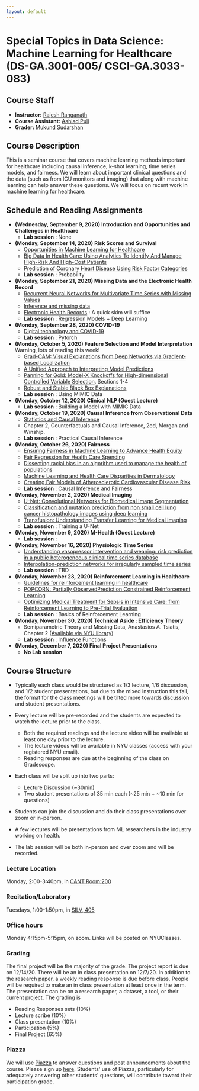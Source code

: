 ```yaml
---
layout: default
---
```


# Special Topics in Data Science: Machine Learning for Healthcare (DS-GA.3001-005/ CSCI-GA.3033-083)

## Course Staff
* __Instructor:__ [Rajesh Ranganath](https://cims.nyu.edu/~rajeshr/)
* __Course Assistant:__  [Aahlad Puli](https://aahladmanas.github.io/)
* __Grader:__ [Mukund Sudarshan](https://cs.nyu.edu/~sudarshan/)

## Course Description
This is a seminar course that covers machine learning methods important for healthcare including causal inference, k-shot learning, time series models, and fairness. We will learn about important clinical questions and the data (such as from ICU monitors and imaging) that along with machine learning can help answer these questions. We will focus on recent work in machine learning for healthcare.

## Schedule and Reading Assignments

* __(Wednesday, September 9, 2020) Introduction and Opportunities and Challenges in Healthcare__  
	+  __Lab session__ : None
* __(Monday, September 14, 2020) Risk Scores and Survival__  
	+ [Opportunities in Machine Learning for Healthcare](https://arxiv.org/pdf/1806.00388.pdf)
	+ [Big Data In Health Care: Using Analytics To Identify And Manage High-Risk And High-Cost Patients](https://www.healthaffairs.org/doi/full/10.1377/hlthaff.2014.0041)
	+ [Prediction of Coronary Heart Disease Using Risk Factor Categories](https://www.ahajournals.org/doi/full/10.1161/01.cir.97.18.1837)
	+ __Lab session__ :  Probability
* __(Monday, September 21, 2020) Missing Data and the Electronic Health Record__  
	+ [Recurrent Neural Networks for Multivariate Time Series with Missing Values](https://arxiv.org/pdf/1606.01865.pdf)
	+ [Inference and missing data](https://academic.oup.com/biomet/article-abstract/63/3/581/270932)
	+ [Electronic Health Records](http://discovery.ucl.ac.uk/1598/1/A22.pdf) : A quick skim will suffice
	+ __Lab session__ :  Regression Models + Deep Learning
* __(Monday, September 28, 2020) COVID-19__  
	+ [Digital technology and COVID-19](https://www.nature.com/articles/s41591-020-0824-5)
	+ __Lab session__ :  Pytorch
* __(Monday, October 5, 2020) Feature Selection and Model Interpretation__  Warning, lots of reading this week!
	+ [Grad-CAM: Visual Explanations from Deep Networks via Gradient-based Localization](https://arxiv.org/abs/1610.02391)
	+ [A Unified Approach to Interpreting Model Predictions](https://arxiv.org/pdf/1705.07874.pdf)
	+ [Panning for Gold: Model-X Knockoffs for High-dimensional Controlled Variable Selection](https://arxiv.org/pdf/1610.02351.pdf). Sections 1-4
	+ [Robust and Stable Black Box Explanations](https://proceedings.icml.cc/static/paper_files/icml/2020/5945-Paper.pdf)
	+ __Lab session__ :  Using MIMIC Data
* __(Monday, October 12, 2020) Clinical NLP (Guest Lecture)__  
	+ __Lab session__ : Building a Model with MIMIC Data
* __(Monday, October 19, 2020)  Causal Inference from Observational Data__  
	+ [Statistics and Causal Inference](https://www.jstor.org/stable/2289064)
	+ Chapter 2, Counterfactuals and Causal Inference, 2ed, Morgan and Winship.
	+ __Lab session__ :  Practical Causal Inference
* __(Monday, October 26, 2020) Fairness__  
	+ [Ensuring Fairness in Machine Learning to Advance Health Equity](https://www.acpjournals.org/doi/10.7326/M18-1990)
	+ [Fair Regression for Health Care Spending](https://arxiv.org/pdf/1901.10566.pdf)
	+ [Dissecting racial bias in an algorithm used to manage the health of populations](https://science.sciencemag.org/content/366/6464/447)
	+ [Machine Learning and Health Care Disparities in Dermatology](https://jamanetwork.com/journals/jamadermatology/article-abstract/2688587)
	+ [Creating Fair Models of Atherosclerotic Cardiovascular Disease Risk](https://dl.acm.org/doi/10.1145/3306618.3314278)
	+ __Lab session__ :  Causal Inference and Fairness
* __(Monday, November 2, 2020) Medical Imaging__  
	+ [U-Net: Convolutional Networks for Biomedical Image Segmentation](https://arxiv.org/pdf/1505.04597.pdf)
	+ [Classification and mutation prediction from non small cell lung cancer histopathology images using deep learning](https://www.nature.com/articles/s41591-018-0177-5) 
	+ [Transfusion: Understanding Transfer Learning for Medical Imaging](https://papers.nips.cc/paper/8596-transfusion-understanding-transfer-learning-for-medical-imaging.pdf)
	+ __Lab session__ :  Training a U-Net
* __(Monday, November 9, 2020) M-Health (Guest Lecture)__  
	+ __Lab session__ :  
* __(Monday, November 16, 2020) Physiologic Time Series__  
	+ [Understanding vasopressor intervention and weaning: risk prediction in a public heterogeneous clinical time series database ](https://academic.oup.com/jamia/article/24/3/488/2907906)
	+ [Interpolation-prediction networks for irregularly sampled time series](https://arxiv.org/pdf/1909.07782.pdf)
	+ __Lab session__ :  TBD
* __(Monday, November 23, 2020) Reinforcement Learning in Healthcare__  
	+ [Guidelines for reinforcement learning in healthcare](https://www.nature.com/articles/s41591-018-0310-5)
	+ [POPCORN: Partially ObservedPrediction Constrained Reinforcement Learning](https://arxiv.org/pdf/2001.04032.pdf)
	+ [Optimizing Medical Treatment for Sepsis in Intensive Care: from Reinforcement Learning to Pre-Trial Evaluation](https://arxiv.org/abs/2003.06474)
	+ __Lab session__ :  Basics of Reinforcement Learning
* __(Monday, November 30, 2020) Technical Aside : Efficiency Theory__  
	+ Semiparametric Theory and Missing Data, Anastasios A. Tsiatis, Chapter 2 ([Available via NYU library](https://link-springer-com.proxy.library.nyu.edu/book/10.1007%2F0-387-37345-4))
	+ __Lab session__ :  Influence Functions
* __(Monday, December 7, 2020) Final Project Presentations__  
	+ __No Lab session__
	
## Course Structure

* Typically each class would be structured as 1/3 lecture, 1/6 discussion, and 1/2 student presentations, but due to the mixed instruction this fall, the format for the class meetings will be tilted more towards discussion and student presentations.

* Every lecture will be pre-recorded and the students are expected to watch the lecture prior to the class.
	+ Both the required readings and the lecture video will be available at least one day prior to the lecture.
	+ The lecture videos will be available in NYU classes (access with your registered NYU email).
	+ Reading responses are due at the beginning of the class on Gradescope.

* Each class will be split up into two parts:
	+ Lecture Discussion (\~30min)
	+ Two student presentations of 35 min each (\~25 min + \~10 min for questions)
* Students can join the discussion and do their class presentations over zoom or in-person.
* A few lectures will be presentations from ML researchers in the industry working on health.
* The lab session will be both in-person and over zoom and will be recorded.

### Lecture Location
Monday, 2:00-3:40pm, in [CANT Room:200](https://www.nyu.edu/students/student-information-and-resources/registration-records-and-graduation/registration/classroom-locations.html)

### Recitation/Laboratory
Tuesdays, 1:00-1:50pm, in [SILV, 405](https://library.nyu.edu/services/campus-media/classrooms/silv-405/)

### Office hours
Monday 4:15pm-5:15pm, on zoom. Links will be posted on NYUClasses.

### Grading
The final project will be the majority of the grade. 
The project report is due on 12/14/20. There will be an
in class presentation on 12/7/20.
In addition to the research paper, a weekly reading response
is due before class. People will be required to make an in class
presentation at least once in the term. The presentation 
can be on a research paper, a dataset, a tool, or their 
current project. The grading is
  +  Reading Responses sets (10%)  
  +  Lecture scribe (10%)
  +  Class presentation (10%)
  +  Participation (5%)
  +  Final Project (65%)

### Piazza 
We will use [Piazza](http://piazza.com/nyu/fall2020/dsga3001005/) to answer questions and post announcements about the course. Please sign up [here](http://piazza.com/nyu/fall2020/dsga3001005). Students' use of Piazza, particularly for adequately answering other students' questions, will contribute toward their participation grade.
